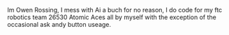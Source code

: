 Im Owen Rossing,
I mess with Ai a buch for no reason,
I do code for my ftc robotics team 26530 Atomic Aces all by myself with the exception of the occasional ask andy button useage.
